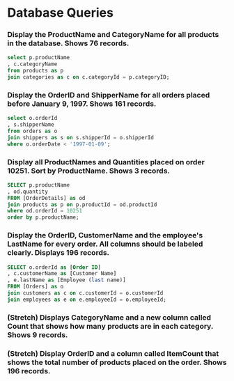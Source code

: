 # Database Queries

### Display the ProductName and CategoryName for all products in the database. Shows 76 records.

```sql
select p.productName
, c.categoryName
from products as p
join categories as c on c.categoryId = p.categoryID;
```

### Display the OrderID and ShipperName for all orders placed before January 9, 1997. Shows 161 records.

```sql
select o.orderId
, s.shipperName
from orders as o
join shippers as s on s.shipperId = o.shipperId
where o.orderDate < '1997-01-09';
```

### Display all ProductNames and Quantities placed on order 10251. Sort by ProductName. Shows 3 records.

```sql
SELECT p.productName
, od.quantity
FROM [OrderDetails] as od
join products as p on p.productId = od.productId
where od.orderId = 10251
order by p.productName;
```

### Display the OrderID, CustomerName and the employee's LastName for every order. All columns should be labeled clearly. Displays 196 records.

```sql
SELECT o.orderId as [Order ID]
, c.customerName as [Customer Name]
, e.lastName as [Employee (last name)]
FROM [Orders] as o
join customers as c on c.customerId = o.customerId
join employees as e on e.employeeId = o.employeeId;
```

### (Stretch)  Displays CategoryName and a new column called Count that shows how many products are in each category. Shows 9 records.

### (Stretch) Display OrderID and a  column called ItemCount that shows the total number of products placed on the order. Shows 196 records. 